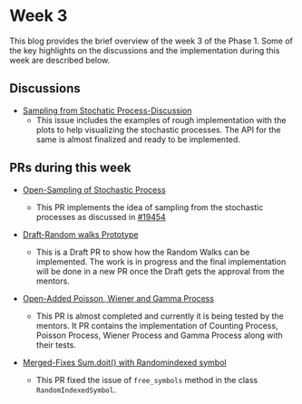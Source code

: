 # Week 3

This blog provides the brief overview of the week 3 of the Phase 1. Some of the key highlights on the discussions and the implementation during this week are described below.

## Discussions

* [Sampling from Stochatic Process-Discussion](https://github.com/sympy/sympy/issues/19454)
  * This issue includes the examples of rough implementation with the plots to help visualizing the stochastic processes. The API for the same is almost finalized and ready to be implemented.

## PRs during this week

* [Open-Sampling of Stochastic Process](https://github.com/sympy/sympy/pull/19500)
  * This PR implements the idea of sampling from the stochastic processes as discussed in [#19454](https://github.com/sympy/sympy/issues/19454)

* [Draft-Random walks Prototype](https://github.com/sympy/sympy/pull/19482)
  * This is a Draft PR to show how the Random Walks can be implemented. The work is in progress and the final implementation will be done in a new PR once the Draft gets the approval from the mentors.

* [Open-Added Poisson, Wiener and Gamma Process](https://github.com/sympy/sympy/pull/19387)
  * This PR is almost completed and currently it is being tested by the mentors. It PR contains the implementation of Counting Process, Poisson Process, Wiener Process and Gamma Process along with their tests.

* [Merged-Fixes Sum.doit() with Randomindexed symbol](https://github.com/sympy/sympy/pull/19459)
  * This PR fixed the issue of `free_symbols` method in the class `RandomIndexedSymbol`.
